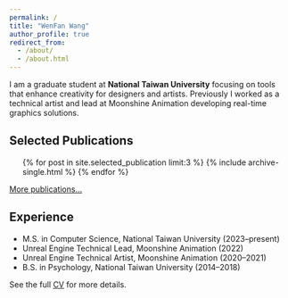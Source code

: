 ```yaml
---
permalink: /
title: "WenFan Wang"
author_profile: true
redirect_from:
  - /about/
  - /about.html
---
```


I am a graduate student at **National Taiwan University** focusing on tools that enhance creativity for designers and artists. Previously I worked as a technical artist and lead at Moonshine Animation developing real-time graphics solutions.

## Selected Publications
<ul>
{% for post in site.selected_publication limit:3 %}
  {% include archive-single.html %}
{% endfor %}
</ul>
<p class="text-right"><a href="{{ '/publications/' | relative_url }}">More publications...</a></p>

## Experience
- M.S. in Computer Science, National Taiwan University (2023&ndash;present)
- Unreal Engine Technical Lead, Moonshine Animation (2022)
- Unreal Engine Technical Artist, Moonshine Animation (2020&ndash;2021)
- B.S. in Psychology, National Taiwan University (2014&ndash;2018)

See the full <a href="{{ '/cv/' | relative_url }}">CV</a> for more details.
